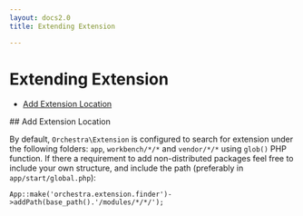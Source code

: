 ```yaml
---
layout: docs2.0
title: Extending Extension

---
```


Extending Extension
==============

* [Add Extension Location](#add-location)

<article id="add-location">
## Add Extension Location

By default, `Orchestra\Extension` is configured to search for extension under the following folders: `app`, `workbench/*/*` and `vendor/*/*` using `glob()` PHP function. If there a requirement to add non-distributed packages feel free to include your own structure, and include the path (preferably in `app/start/global.php`):

	App::make('orchestra.extension.finder')->addPath(base_path().'/modules/*/*/');

</article>